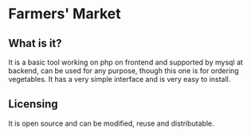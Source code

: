 
# Farmers' Market

  What is it?
  -----------
  
  It is a basic tool working on php on frontend and supported by mysql at backend, can be used for any purpose, though this one is for
  ordering vegetables.
  It has a very simple interface and is very easy to install.
  
  Licensing
  ---------

  It is open source and can be modified, reuse and distributable.
